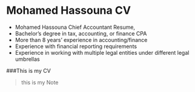 # Mohamed Hassouna CV
- Mohamed Hassouna Chief Accountant Resume, 
- Bachelor’s degree in tax, accounting, or finance CPA 
- More than 8 years’ experience in accounting/finance
- Experience with financial reporting requirements
- Experience in working with multiple legal entities under different legal umbrellas

###This is my CV 
> this is my Note
        
